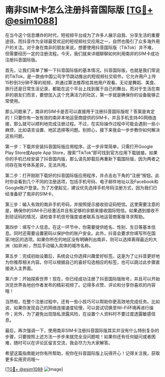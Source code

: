 # 南非SIM卡怎么注册抖音国际版 [[TG💪+ @esim1088](https://t.me/s/esim1088)]

在当今这个信息爆炸的时代，短视频平台成为了许多人展示自我、分享生活的重要途径。而抖音作为全球最受欢迎的短视频社交应用之一，自然也吸引了众多海外用户的关注。对于身在南非的朋友来说，想要使用抖音国际版（TikTok）并不难，但需要经历一定的注册流程。今天，我们就来详细聊聊如何利用南非的SIM卡成功注册抖音国际版。

首先，让我们简单了解一下抖音国际版的基本情况。抖音国际版，也就是我们常说的TikTok，是一款由中国公司字节跳动推出的短视频社交软件。它允许用户上传15秒到3分钟不等的视频，并通过算法推荐给其他用户观看。无论是舞蹈、美食、旅行还是日常生活记录，都能在这个平台上找到属于自己的舞台。而对于生活在南非的朋友们而言，要想加入这个充满活力的社区，第一步就是确保你的设备能够正常使用。

那么问题来了，南非的SIM卡是否可以直接用于注册抖音国际版呢？答案是肯定的！只要你有一张有效的南非本地运营商提供的SIM卡，并且手机支持4G网络连接，那么就可以顺利地完成注册过程。不过，在实际操作过程中可能会遇到一些小麻烦，比如语言设置、地区选择等问题。别担心，接下来我会一步步教你如何解决这些问题。

第一步：下载并安装抖音国际版应用程序。这一步非常简单，只需打开Google Play Store或Apple App Store，搜索“TikTok”即可找到官方应用下载链接。如果你的手机已经安装了抖音国内版，那么请先卸载后再重新下载国际版，因为两者之间存在账号体系差异，无法共用。

第二步：打开刚刚下载好的抖音国际版应用程序，并点击右下角的“注册”按钮。此时你会看到几个不同的注册选项，包括手机号码、电子邮件地址以及Facebook和Google账户登录。为了方便起见，建议优先选择手机号码注册方式，因为我们已经准备好了南非的SIM卡。

第三步：输入有效的南非手机号码，并按照提示接收验证码短信。这里需要注意的是，确保你的SIM卡已经激活并且有足够的余额来接收国际短信。如果遇到接收不到验证码的情况，请检查手机信号强度或者联系当地运营商客服寻求帮助。

第四步：填写个人信息。在这一环节中，你需要提供姓名、性别、生日等基本信息。同时还需要设置密码以保护你的账户安全。此外，抖音会要求你填写所在国家/地区的选项。如果你所在的地区没有明确列出南非，则可以选择离得最近的大洲（如非洲），然后手动输入具体的城市名称。

第五步：完成初始设置后，系统会让你选择兴趣爱好标签。这是为了让抖音更好地为你推荐相关内容。你可以根据自己的喜好勾选相应的标签，也可以跳过此步骤直接进入主界面。

第六步：开始探索世界！现在，你已经成功注册了抖音国际版账号，并且可以开始浏览世界各地创作者发布的精彩视频了。记得多点赞、评论和分享你喜欢的内容哦！

当然啦，在整个注册过程中，还有一些小技巧可以帮助你更高效地完成任务。比如说，如果你发现自己的网络连接速度较慢，可以尝试切换至Wi-Fi环境再进行操作；另外，为了避免出现隐私泄露风险，在设置个人资料时不要过度透露敏感信息。

最后，再次强调一下，使用南非SIM卡注册抖音国际版其实并没有什么特别复杂的步骤，只要按照上述方法一步步来就完全没问题啦！如果你还有任何疑问或者困难，随时可以在评论区留言交流，我会尽力为大家解答。

希望这篇指南能对你有所帮助，祝你在抖音国际版上玩得开心！记得关注我，获取更多实用资讯哦～

[[TG💪+ @esim1088](https://t.me/s/esim1088) ![Image](https://i.postimg.cc/4NQfJmqS/Snipaste-2025-05-13-00-14-12.png)]
